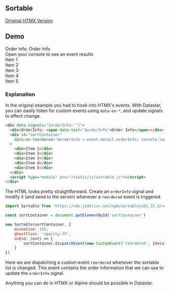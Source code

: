 ## Sortable

[Original HTMX Version](https://htmx.org/examples/sortable/)

## Demo

<div class="flex flex-col gap-8" data-signals="{orderInfo:''}">
  <div class="text-lg">Order Info: <span class="font-bold" data-text="$orderInfo">Order Info</span></div>
  <div>Open your console to see an event results</div>
  <div id="sortContainer" data-on-orderinfo="$orderInfo = event.detail.orderInfo; console.log(`You could send this to the server! ${$orderInfo}`)" class="flex flex-col gap-4">
    <div class="bg-primary text-primary-content p-4 rounded-box">Item 1</div>
    <div class="bg-primary text-primary-content p-4 rounded-box">Item 2</div>
    <div class="bg-primary text-primary-content p-4 rounded-box">Item 3</div>
    <div class="bg-primary text-primary-content p-4 rounded-box">Item 4</div>
    <div class="bg-primary text-primary-content p-4 rounded-box">Item 5</div>
  </div>
  <script type="module" src="/static/js/sortable.js"></script>
</div>

### Explanation

In the original example you had to hook into HTMX's events.  With Datastar, you can easily listen for custom events using `data-on-*`, and update signals to effect change.

```html
<div data-signals="{orderInfo:''}">
  <div>OrderInfo: <span data-text="$orderInfo">Order Info</span></div>
  <div id="sortContainer"
    data-on-reordered="$orderInfo = event.detail.orderInfo; console.log(`You could send this to the server! ${$orderInfo}`)"
  >
    <div>Item 1</div>
    <div>Item 2</div>
    <div>Item 3</div>
    <div>Item 4</div>
    <div>Item 5</div>
  </div>
  <script type="module" src="/static/js/sortable.js"></script>
</div>
```

The HTML looks pretty straightforward.  Create an `orderInfo` signal and modify it (and send to the server) whenever a `reordered` event is triggered.

```js
import Sortable from 'https://cdn.jsdelivr.net/npm/sortablejs@1.15.3/+esm'

const sortContainer = document.getElementById('sortContainer')

new Sortable(sortContainer, {
    animation: 150,
    ghostClass: 'opacity-25',
    onEnd: (evt) => {
        sortContainer.dispatchEvent(new CustomEvent('reordered', {detail: {orderInfo: `Moved from ${evt.oldIndex} to ${evt.newIndex}`}}));
    }
})
```

Here we are dispatching a custom event `reordered` whenever the sortable list is changed.  This event contains the order information that we can use to update the `orderInfo` signal.

Anything you can do in HTMX or Alpine should be possible in Datastar.

